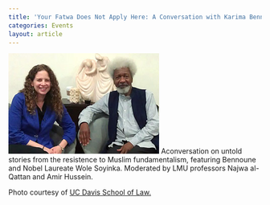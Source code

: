 ```yaml
---
title: 'Your Fatwa Does Not Apply Here: A Conversation with Karima Bennoune and Wole Soyinka'
categories: Events
layout: article
---
```

![](/assets/img/bennounesoyinka.jpg) Aconversation on untold stories from the resistence to Muslim fundamentalism, featuring Bennoune and Nobel Laureate Wole Soyinka. Moderated by LMU professors Najwa al-Qattan and Amir Hussein.

Photo courtesy of [UC Davis School of Law.](http://www.law.ucdavis.edu/news/news.aspx?id=4497)
